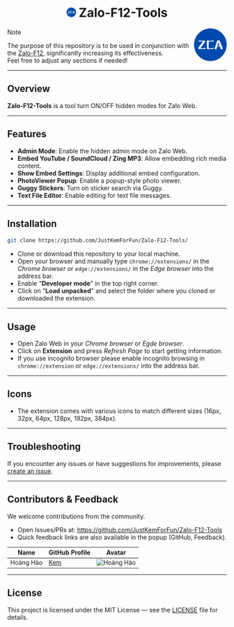 <h1 align="center"><img src="./images/icon-384.png" width="22px"> Zalo-F12-Tools</h1>
<img align='right' src="./images/icon-384.png" width="75" height="75">

> [!Note]
The purpose of this repository is to be used in conjunction with the [Zalo-F12](https://github.com/ElectroHeavenVN/Zalo-F12), significantly increasing its effectiveness.<br>Feel free to adjust any sections if needed!

---

## Overview
**Zalo-F12-Tools** is a tool turn ON/OFF hidden modes for Zalo Web.

---

## Features

- **Admin Mode**: Enable the hidden admin mode on Zalo Web.
- **Embed YouTube / SoundCloud / Zing MP3**: Allow embedding rich media content.
- **Show Embed Settings**: Display additional embed configuration.
- **PhotoViewer Popup**: Enable a popup-style photo viewer.
- **Guggy Stickers**: Turn on sticker search via Guggy.
- **Text File Editor**: Enable editing for text file messages.

---

## Installation

```bash
git clone https://github.com/JustKemForFun/Zalo-F12-Tools/
```
- Clone or download this repository to your local machine.
- Open your browser and manually type `chrome://extensions/` in the *Chrome browser* or `edge://extensions/` in the *Edge browser* into the address bar.
- Enable "**Developer mode**" in the top right corner.
- Click on "**Load unpacked**" and select the folder where you cloned or downloaded the extension.

---

## Usage

- Open Zalo Web in your *Chrome browser* or *Egde browser*.
- Click on **Extension** and press *Refresh Page* to start getting information.
- If you use incognito browser please enable incognito browsing in `chrome://extension` or `edge://extensions/` into the address bar.

---

## Icons

- The extension comes with various icons to match different sizes (16px, 32px, 64px, 128px, 192px, 384px).

---

## Troubleshooting

If you encounter any issues or have suggestions for improvements, please [create an issue](https://github.com/JustKemForFun/Zalo-F12-Tools/issues).

---

## Contributors & Feedback

We welcome contributions from the community.
- Open Issues/PRs at: https://github.com/JustKemForFun/Zalo-F12-Tools
- Quick feedback links are also available in the popup (GitHub, Feedback).

| Name               | GitHub Profile                              | Avatar                                 |
|--------------------|---------------------------------------------|----------------------------------------|
|     Hoàng Hào      | [Kem](https://www.github.com/JustKemForFun) | <img src="https://avatars.githubusercontent.com/u/136668112" alt="Hoàng Hào" width="50" height="50" /> |

---

## License

This project is licensed under the MIT License — see the [LICENSE](LICENSE) file for details.
